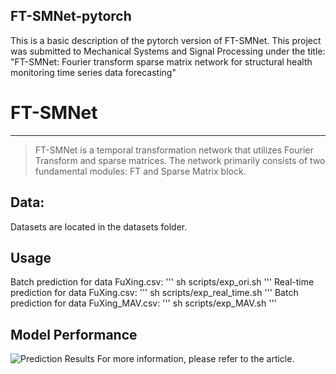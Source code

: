 ## FT-SMNet-pytorch
This is a basic description of the pytorch version of FT-SMNet. This project was submitted to Mechanical Systems and Signal Processing under the title: "FT-SMNet: Fourier transform sparse matrix network for structural health monitoring time series data forecasting"

# FT-SMNet
-------------

> FT-SMNet is a temporal transformation network that utilizes Fourier Transform and sparse matrices. The network primarily consists of two fundamental modules: FT and Sparse Matrix block.

## Data:  
Datasets are located in the datasets folder.

## Usage
Batch prediction for data FuXing.csv:
'''
sh scripts/exp_ori.sh
'''
Real-time prediction for data FuXing.csv:
'''
sh scripts/exp_real_time.sh
'''
Batch prediction for data FuXing_MAV.csv:
'''
sh scripts/exp_MAV.sh
'''
## Model Performance

![Prediction Results](figs/results.png)
For more information, please refer to the article.
